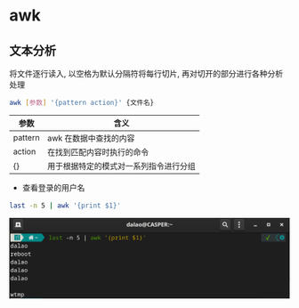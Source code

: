 <!--
 * @Description: 
 * @Version: 1.0
 * @Author: dmjcb
 * @Email:  
 * @Date: 2021-03-10 11:23:08
 * @LastEditors: dmjcb
 * @LastEditTime: 2023-04-15 10:46:32
-->

# awk

## 文本分析

将文件逐行读入, 以空格为默认分隔符将每行切片, 再对切开的部分进行各种分析处理

```sh
awk [参数] '{pattern action}' {文件名}
```

| 参数    | 含义                                   |
| ------- | -------------------------------------- |
| pattern | awk 在数据中查找的内容                 |
| action  | 在找到匹配内容时执行的命令             |
| {}      | 用于根据特定的模式对一系列指令进行分组 |

- 查看登录的用户名

```sh
last -n 5 | awk '{print $1}'
```

![](https://raw.githubusercontent.com/dmjcb/SelfImgur/main/20220109114810.png)